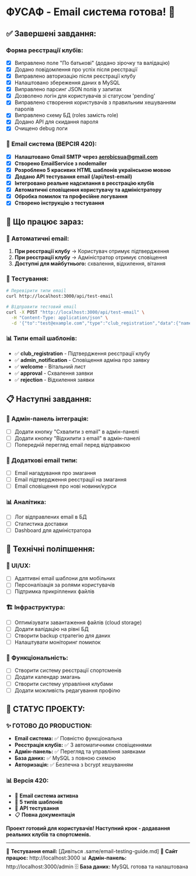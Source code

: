 # ФУСАФ - Email система готова! 🎉

## ✅ Завершені завдання:

### Форма реєстрації клубів:
- [x] Виправлено поле "По батькові" (додано зірочку та валідацію)
- [x] Додано повідомлення про успіх після реєстрації
- [x] Виправлено авторизацію після реєстрації клубу
- [x] Налаштовано збереження даних в MySQL
- [x] Виправлено парсинг JSON полів у запитах
- [x] Дозволено логін для користувачів зі статусом 'pending'
- [x] Виправлено створення користувачів з правильним хешуванням паролів
- [x] Виправлено схему БД (roles замість role)
- [x] Додано API для скидання пароля
- [x] Очищено debug логи

### 📧 Email система (ВЕРСІЯ 420):
- [x] **Налаштовано Gmail SMTP через aerobicsua@gmail.com**
- [x] **Створено EmailService з nodemailer**
- [x] **Розроблено 5 красивих HTML шаблонів українською мовою**
- [x] **Додано API тестування email (/api/test-email)**
- [x] **Інтегровано реальне надсилання в реєстрацію клубів**
- [x] **Автоматичні сповіщення користувачу та адміністратору**
- [x] **Обробка помилок та професійне логування**
- [x] **Створено інструкцію з тестування**

## 🚀 Що працює зараз:

### 📧 Автоматичні email:
1. **При реєстрації клубу** → Користувач отримує підтвердження
2. **При реєстрації клубу** → Адміністратор отримує сповіщення
3. **Доступні для майбутнього:** схвалення, відхилення, вітання

### 🧪 Тестування:
```bash
# Перевірити типи email
curl http://localhost:3000/api/test-email

# Відправити тестовий email
curl -X POST "http://localhost:3000/api/test-email" \
  -H "Content-Type: application/json" \
  -d '{"to":"test@example.com","type":"club_registration","data":{"name":"Тест"}}'
```

### 📊 Типи email шаблонів:
- ✅ **club_registration** - Підтвердження реєстрації клубу
- ✅ **admin_notification** - Сповіщення адміна про заявку
- ✅ **welcome** - Вітальний лист
- ✅ **approval** - Схвалення заявки
- ✅ **rejection** - Відхилення заявки

## 📋 Наступні завдання:

### 🎯 Адмін-панель інтеграція:
- [ ] Додати кнопку "Схвалити з email" в адмін-панелі
- [ ] Додати кнопку "Відхилити з email" в адмін-панелі
- [ ] Попередній перегляд email перед відправкою

### 🌟 Додаткові email типи:
- [ ] Email нагадування про змагання
- [ ] Email підтвердження реєстрації на змагання
- [ ] Email сповіщення про нові новини/курси

### 📊 Аналітика:
- [ ] Лог відправлених email в БД
- [ ] Статистика доставки
- [ ] Dashboard для адміністратора

## 🔧 Технічні поліпшення:

### 🎨 UI/UX:
- [ ] Адаптивні email шаблони для мобільних
- [ ] Персоналізація за ролями користувачів
- [ ] Підтримка прикріплених файлів

### 🏗️ Інфраструктура:
- [ ] Оптимізувати завантаження файлів (cloud storage)
- [ ] Додати валідацію на рівні БД
- [ ] Створити backup стратегію для даних
- [ ] Налаштувати моніторинг помилок

### 📱 Функціональність:
- [ ] Створити систему реєстрації спортсменів
- [ ] Додати календар змагань
- [ ] Створити систему управління клубами
- [ ] Додати можливість редагування профілю

## 🎊 СТАТУС ПРОЕКТУ:

### ✨ ГОТОВО ДО PRODUCTION:
- **Email система:** ✅ Повністю функціональна
- **Реєстрація клубів:** ✅ З автоматичними сповіщеннями
- **Адмін-панель:** ✅ Перегляд та управління заявками
- **База даних:** ✅ MySQL з повною схемою
- **Авторизація:** ✅ Безпечна з bcrypt хешуванням

### 📊 Версія 420:
- 🚀 **Email система активна**
- 📧 **5 типів шаблонів**
- 🧪 **API тестування**
- 📋 **Повна документація**

**Проект готовий для користувачів! Наступний крок - додавання реальних клубів та спортсменів.**

---

📧 **Тестування email:** [Дивіться .same/email-testing-guide.md]
🚀 **Сайт працює:** http://localhost:3000
📊 **Адмін-панель:** http://localhost:3000/admin
🗄️ **База даних:** MySQL готова та налаштована
